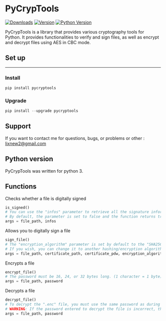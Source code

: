 # PyCrypTools

[![Downloads](https://img.shields.io/pepy/dt/PyCrypTools)](https://pypi.org/project/PyCrypTools/)
[![Version](https://img.shields.io/pypi/v/PyCrypTools)](https://pypi.org/project/PyCrypTools/)
[![Python Version](https://img.shields.io/pypi/pyversions/PyCrypTools)](https://pypi.org/project/PyCrypTools/)

PyCrypTools is a library that provides various cryptography tools for Python.
It provides functionalities to verify and sign files, as well as encrypt and decrypt files using AES in CBC mode.

## Set up
----
### Install

~~~python
pip install pycryptools
~~~

### Upgrade
~~~~python
pip install --upgrade pycryptools
~~~~

## Support

If you want to contact me for questions, bugs, or problems or other : lixnew2@gmail.com

## Python version

PyCrypTools was written for python 3.

## Functions

Checks whether a file is digitally signed
~~~python
is_signed()
# You can use the "infos" parameter to retrieve all the signature information of the file.
# By default, the parameter is set to false and the function returns true or false if the file is signed.
args = file_path, infos
~~~


Allows you to digitally sign a file
~~~python
sign_file()
# The "encryption_algorithm" parameter is set by default to the "SHA256" algorithm.
# If you wish, you can change it to another hashing/encryption algorithm.
args = file_path, certificate_path, certificate_pdw, encryption_algorithm
~~~


Encrypts a file
~~~python
encrypt_file()
# The password must be 16, 24, or 32 bytes long. (1 character = 1 byte)
args = file_path, password
~~~


Decrypts a file
~~~python
decrypt_file()
# To decrypt the ".enc" file, you must use the same password as during encryption.
# WARNING: If the password entered to decrypt the file is incorrect, the data in your file will be altered and it will be permanently unreadable.
args = file_path, password
~~~